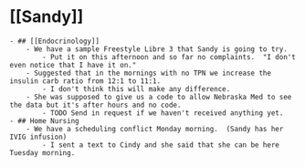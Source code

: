 # [[Sandy]]
	- ## [[Endocrinology]]
		- We have a sample Freestyle Libre 3 that Sandy is going to try.
			- Put it on this afternoon and so far no complaints.  "I don't even notice that I have it on."
		- Suggested that in the mornings with no TPN we increase the insulin carb ratio from 12:1 to 11:1.
			- I don't think this will make any difference.
		- She was supposed to give us a code to allow Nebraska Med to see the data but it's after hours and no code.
			- TODO Send in request if we haven't received anything yet.
	- ## Home Nursing
		- We have a scheduling conflict Monday morning.  (Sandy has her IVIG infusion)
			- I sent a text to Cindy and she said that she can be here Tuesday morning.